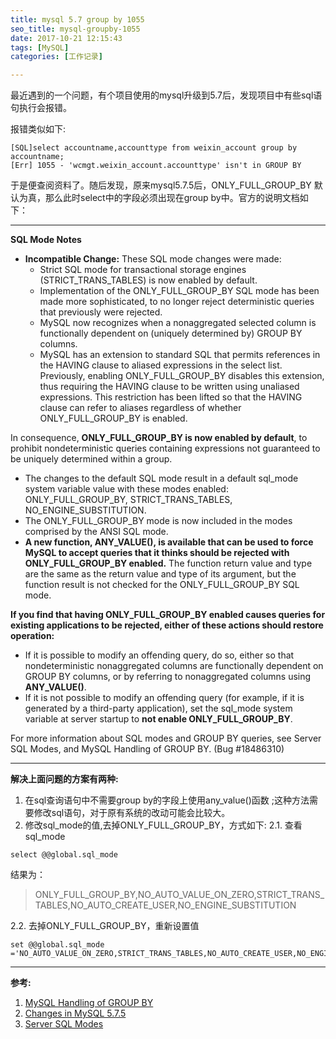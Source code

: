 ```yaml
---
title: mysql 5.7 group by 1055
seo_title: mysql-groupby-1055
date: 2017-10-21 12:15:43
tags: [MySQL]
categories: [工作记录]

---
```


最近遇到的一个问题，有个项目使用的mysql升级到5.7后，发现项目中有些sql语句执行会报错。

报错类似如下:
```
[SQL]select accountname,accounttype from weixin_account group by accountname;
[Err] 1055 - 'wcmgt.weixin_account.accounttype' isn't in GROUP BY
```

于是便查阅资料了。随后发现，原来mysql5.7.5后，ONLY_FULL_GROUP_BY 默认为真，那么此时select中的字段必须出现在group by中。官方的说明文档如下：

<!-- more -->

----

**SQL Mode Notes**

 - **Incompatible Change:** These SQL mode changes were made:
     - Strict SQL mode for transactional storage engines (STRICT_TRANS_TABLES) is now enabled by default.
     - Implementation of the ONLY_FULL_GROUP_BY SQL mode has been made more
   sophisticated, to no longer reject deterministic queries that
   previously were rejected.
      - MySQL now recognizes when a nonaggregated selected column is functionally dependent on (uniquely determined by) GROUP BY columns.
      - MySQL has an extension to standard SQL that permits references in the HAVING clause to aliased expressions in the select list. Previously, enabling ONLY_FULL_GROUP_BY disables this extension, thus requiring the HAVING clause to be written using unaliased expressions. This restriction has been lifted so that the HAVING clause can refer to aliases regardless of whether ONLY_FULL_GROUP_BY is enabled.

In consequence, **ONLY_FULL_GROUP_BY is now enabled by default**, to prohibit nondeterministic queries containing expressions not guaranteed to be uniquely determined within a group.

 - The changes to the default SQL mode result in a default sql_mode
   system variable value with these modes enabled: ONLY_FULL_GROUP_BY,
   STRICT_TRANS_TABLES, NO_ENGINE_SUBSTITUTION.
 - The ONLY_FULL_GROUP_BY mode is now included in the modes comprised by
   the ANSI SQL mode.
 - **A new function, ANY_VALUE(), is available that can be used to force
   MySQL to accept queries that it thinks should be rejected with
   ONLY_FULL_GROUP_BY enabled.** The function return value and type are
   the same as the return value and type of its argument, but the
   function result is not checked for the ONLY_FULL_GROUP_BY SQL mode.

**If you find that having ONLY_FULL_GROUP_BY enabled causes queries for existing applications to be rejected, either of these actions should restore operation:**

 - If it is possible to modify an offending query, do so, either so that
   nondeterministic nonaggregated columns are functionally dependent on
   GROUP BY columns, or by referring to nonaggregated columns using
   **ANY_VALUE()**.
 - If it is not possible to modify an offending query (for example, if
   it is generated by a third-party application), set the sql_mode
   system variable at server startup to **not enable ONLY_FULL_GROUP_BY**.

For more information about SQL modes and GROUP BY queries, see Server SQL Modes, and MySQL Handling of GROUP BY. (Bug #18486310)

---


**解决上面问题的方案有两种:**

 1. 在sql查询语句中不需要group by的字段上使用any_value()函数 ;这种方法需要修改sql语句，对于原有系统的改动可能会比较大。
 2. 修改sql_mode的值,去掉ONLY_FULL_GROUP_BY，方式如下:
 2.1. 查看sql_mode
 ```
 select @@global.sql_mode
 ```
 结果为：
 >ONLY_FULL_GROUP_BY,NO_AUTO_VALUE_ON_ZERO,STRICT_TRANS_TABLES,NO_AUTO_CREATE_USER,NO_ENGINE_SUBSTITUTION

 2.2. 去掉ONLY_FULL_GROUP_BY，重新设置值
 ```
 set @@global.sql_mode        ='NO_AUTO_VALUE_ON_ZERO,STRICT_TRANS_TABLES,NO_AUTO_CREATE_USER,NO_ENGINE_SUBSTITUTION';
  ```

---
**参考:**
1. [MySQL Handling of GROUP BY](https://dev.mysql.com/doc/refman/5.7/en/group-by-handling.html)
2. [Changes in MySQL 5.7.5 ](https://dev.mysql.com/doc/relnotes/mysql/5.7/en/news-5-7-5.html)
3. [Server SQL Modes](https://dev.mysql.com/doc/refman/5.7/en/sql-mode.html)